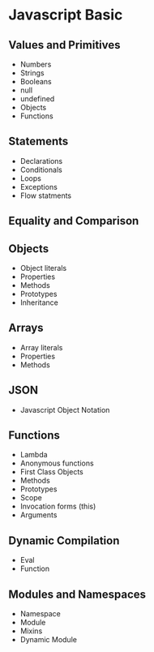 # Javascript Basic

## Values and Primitives

* Numbers
* Strings
* Booleans
* null
* undefined
* Objects 
* Functions


## Statements

* Declarations
* Conditionals
* Loops
* Exceptions
* Flow statments

## Equality and Comparison


## Objects

* Object literals
* Properties
* Methods
* Prototypes
* Inheritance


## Arrays

* Array literals
* Properties
* Methods


## JSON

* Javascript Object Notation

## Functions

* Lambda
* Anonymous functions
* First Class Objects
* Methods
* Prototypes
* Scope
* Invocation forms (this)
* Arguments


## Dynamic Compilation

* Eval
* Function


## Modules and Namespaces

* Namespace
* Module
* Mixins
* Dynamic Module


